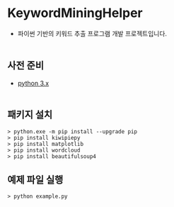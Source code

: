 # KeywordMiningHelper
- 파이썬 기반의 키워드 추출 프로그램 개발 프로젝트입니다.
<br><br>


## 사전 준비
- [python 3.x](https://www.python.org/)
<br><br>


## 패키지 설치
```
> python.exe -m pip install --upgrade pip
> pip install kiwipiepy
> pip install matplotlib
> pip install wordcloud
> pip install beautifulsoup4
```

## 예제 파일 실행
```
> python example.py
```
